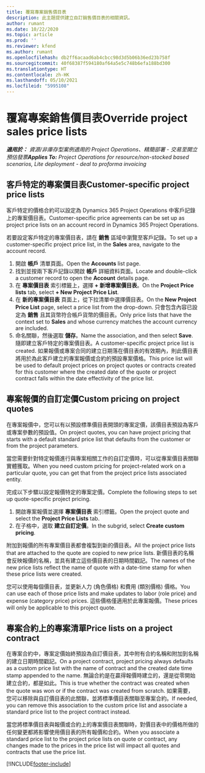 ```yaml
---
title: 覆寫專案銷售價目表
description: 此主題提供建立自訂銷售價目表的相關資訊。
author: rumant
ms.date: 10/22/2020
ms.topic: article
ms.prod: ''
ms.reviewer: kfend
ms.author: rumant
ms.openlocfilehash: db2ff6acaad6ab4cbcc98d3d5b06b36ed23b758f
ms.sourcegitcommit: 40f68387f594180af64a5e5c748b6efa188bd300
ms.translationtype: HT
ms.contentlocale: zh-HK
ms.lasthandoff: 05/10/2021
ms.locfileid: "5995108"
---
```

# <a name="override-project-sales-price-lists"></a><span data-ttu-id="69ce9-103">覆寫專案銷售價目表</span><span class="sxs-lookup"><span data-stu-id="69ce9-103">Override project sales price lists</span></span>

<span data-ttu-id="69ce9-104">_**適用於：** 資源/非庫存型案例適用的 Project Operations、精簡部署 - 交易至開立預估發票_</span><span class="sxs-lookup"><span data-stu-id="69ce9-104">_**Applies To:** Project Operations for resource/non-stocked based scenarios, Lite deployment - deal to proforma invoicing_</span></span>

## <a name="customer-specific-project-price-lists"></a><span data-ttu-id="69ce9-105">客戶特定的專案價目表</span><span class="sxs-lookup"><span data-stu-id="69ce9-105">Customer-specific project price lists</span></span>

<span data-ttu-id="69ce9-106">客戶特定的價格合約可以設定為 Dynamics 365 Project Operations 中客戶記錄上的專案價目表。</span><span class="sxs-lookup"><span data-stu-id="69ce9-106">Customer-specific price agreements can be set up as project price lists on an account record in Dynamics 365 Project Operations.</span></span>

<span data-ttu-id="69ce9-107">若要設定客戶特定的專案價目表，請在 **銷售** 區域中瀏覽至客戶記錄。</span><span class="sxs-lookup"><span data-stu-id="69ce9-107">To set up a customer-specific project price list, in the **Sales** area, navigate to the account record.</span></span>

1. <span data-ttu-id="69ce9-108">開啟 **帳戶** 清單頁面。</span><span class="sxs-lookup"><span data-stu-id="69ce9-108">Open the **Accounts** list page.</span></span>
2. <span data-ttu-id="69ce9-109">找到並按兩下客戶記錄以開啟 **帳戶** 詳細資料頁面。</span><span class="sxs-lookup"><span data-stu-id="69ce9-109">Locate and double-click a customer record to open the **Account** details page.</span></span>
3. <span data-ttu-id="69ce9-110">在 **專案價目表** 索引標籤上，選擇 **+ 新增專案價目表**。</span><span class="sxs-lookup"><span data-stu-id="69ce9-110">On the **Project Price lists** tab, select **+ New Project Price List**.</span></span>
4. <span data-ttu-id="69ce9-111">在 **新的專案價目表** 頁面上，從下拉清單中選擇價目表。</span><span class="sxs-lookup"><span data-stu-id="69ce9-111">On the **New Project Price List** page, select a price list from the drop-down.</span></span> <span data-ttu-id="69ce9-112">只會包含內容已設定為 **銷售** 且其貨幣符合帳戶貨幣的價目表。</span><span class="sxs-lookup"><span data-stu-id="69ce9-112">Only price lists that have the context set to **Sales** and whose currency matches the account currency are included.</span></span>
5. <span data-ttu-id="69ce9-113">命名關聯，然後選取 **儲存**。</span><span class="sxs-lookup"><span data-stu-id="69ce9-113">Name the association, and then select **Save**.</span></span> <span data-ttu-id="69ce9-114">隨即建立客戶特定的專案價目表。</span><span class="sxs-lookup"><span data-stu-id="69ce9-114">A customer-specific project price list is created.</span></span> <span data-ttu-id="69ce9-115">如果報價或專案合同的建立日期落在價目表的有效期內，則此價目表將用於為此客戶建立的專案報價或合約的預設專案價格。</span><span class="sxs-lookup"><span data-stu-id="69ce9-115">This price list will be used to default project prices on project quotes or contracts created for this customer where the created date of the quote or project contract falls within the date effectivity of the price list.</span></span>

## <a name="custom-pricing-on-project-quotes"></a><span data-ttu-id="69ce9-116">專案報價的自訂定價</span><span class="sxs-lookup"><span data-stu-id="69ce9-116">Custom pricing on project quotes</span></span>

<span data-ttu-id="69ce9-117">在專案報價中，您可以有以預設標準價目表開頭的專案定價，該價目表預設為客戶或專案參數的預設值。</span><span class="sxs-lookup"><span data-stu-id="69ce9-117">On project quotes, you can have project pricing that starts with a default standard price list that defaults from the customer or from the project parameters.</span></span>

<span data-ttu-id="69ce9-118">當您需要針對特定報價進行與專案相關工作的自訂定價時，可以從專案價目表關聯實體獲取。</span><span class="sxs-lookup"><span data-stu-id="69ce9-118">When you need custom pricing for project-related work on a particular quote, you can get that from the project price lists associated entity.</span></span>

<span data-ttu-id="69ce9-119">完成以下步驟以設定報價特定的專案定價。</span><span class="sxs-lookup"><span data-stu-id="69ce9-119">Complete the following steps to set up quote-specific project pricing.</span></span>

1. <span data-ttu-id="69ce9-120">開啟專案報價並選擇 **專案價目表** 索引標籤。</span><span class="sxs-lookup"><span data-stu-id="69ce9-120">Open the project quote and select the **Project Price Lists** tab.</span></span>
2. <span data-ttu-id="69ce9-121">在子格中，選取 **建立自訂定價**。</span><span class="sxs-lookup"><span data-stu-id="69ce9-121">In the subgrid, select **Create custom pricing**.</span></span>

<span data-ttu-id="69ce9-122">附加到報價的所有專案價目表都會複製到新的價目表。</span><span class="sxs-lookup"><span data-stu-id="69ce9-122">All the project price lists that are attached to the quote are copied to new price lists.</span></span> <span data-ttu-id="69ce9-123">新價目表的名稱會反映報價的名稱，並具有建立這些價目表的日期時間戳記。</span><span class="sxs-lookup"><span data-stu-id="69ce9-123">The names of the new price lists reflect the name of quote with a date-time stamp for when these price lists were created.</span></span>

<span data-ttu-id="69ce9-124">您可以使用每個價目表，並更新人力 (角色價格) 和費用 (類別價格) 價格。</span><span class="sxs-lookup"><span data-stu-id="69ce9-124">You can use each of those price lists and make updates to labor (role price) and expense (category price) prices.</span></span> <span data-ttu-id="69ce9-125">這些價格僅適用於此專案報價。</span><span class="sxs-lookup"><span data-stu-id="69ce9-125">These prices will only be applicable to this project quote.</span></span>

## <a name="price-lists-on-a-project-contract"></a><span data-ttu-id="69ce9-126">專案合約上的專案清單</span><span class="sxs-lookup"><span data-stu-id="69ce9-126">Price lists on a project contract</span></span>

<span data-ttu-id="69ce9-127">在專案合約中，專案定價始終預設為自訂價目表，其中附有合約名稱和附加到名稱的建立日期時間戳記。</span><span class="sxs-lookup"><span data-stu-id="69ce9-127">On a project contract, project pricing always defaults as a custom price list with the name of contract and the created date time stamp appended to the name.</span></span> <span data-ttu-id="69ce9-128">無論合約是在贏得報價時建立的，還是從零開始建立合約，都是如此。</span><span class="sxs-lookup"><span data-stu-id="69ce9-128">This is true whether the contract was created when the quote was won or if the contract was created from scratch.</span></span> <span data-ttu-id="69ce9-129">如果需要，您可以移除與自訂價目表的此關聯，並將標準價目表關聯至專案合約。</span><span class="sxs-lookup"><span data-stu-id="69ce9-129">If needed, you can remove this association to the custom price list and associate a standard price list to the project contract instead.</span></span>

<span data-ttu-id="69ce9-130">當您將標準價目表與報價或合約上的專案價目表關聯時，對價目表中的價格所做的任何變更都將影響使用價目表的所有報價和合約。</span><span class="sxs-lookup"><span data-stu-id="69ce9-130">When you associate a standard price list to the project price lists on quote or contract, any changes made to the prices in the price list will impact all quotes and contracts that use the price list.</span></span>


[!INCLUDE[footer-include](../includes/footer-banner.md)]